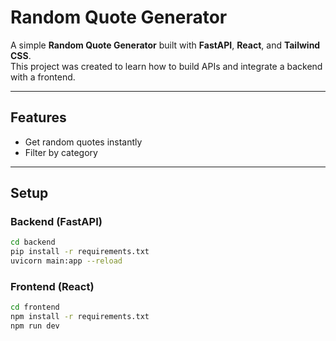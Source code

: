 # Random Quote Generator

A simple **Random Quote Generator** built with **FastAPI**, **React**, and **Tailwind CSS**.  
This project was created to learn how to build APIs and integrate a backend with a frontend.

---

## Features
- Get random quotes instantly  
- Filter by category 

---

## Setup

### Backend (FastAPI)
```bash
cd backend
pip install -r requirements.txt
uvicorn main:app --reload
```

### Frontend (React)
```bash
cd frontend
npm install -r requirements.txt
npm run dev
```
